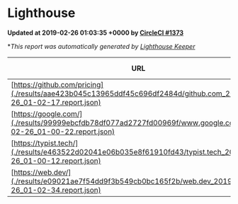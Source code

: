 
# Lighthouse

**Updated at 2019-02-26 01:03:35 +0000 by [CircleCI #1373](https://circleci.com/gh/ItinerisLtd/lighthouse-keeper-example/1373)**

**This report was automatically generated by [Lighthouse Keeper](https://github.com/itinerisltd/lighthouse-keeper)*

| URL | Performance | Accessibility | Best Practices | SEO | PWA | Updated At |
| --- | --- | --- | --- | --- | --- | --- |
| [https://github.com/pricing](./results/aae423b045c13965ddf45c696df2484d/github.com_2019-02-26_01-02-17.report.json) | 0.8 | 0.89 | 0.93 | 0.9 | 0.58 | 2019-02-26T01:02:17.072Z |
| [https://google.com/](./results/99999ebcfdb78df077ad2727fd00969f/www.google.com_2019-02-26_01-00-22.report.json) | 0.96 | 0.71 | 0.93 | 0.8 | 0.58 | 2019-02-26T01:00:22.470Z |
| [https://typist.tech/](./results/e463522d02041e06b035e8f61910fd43/typist.tech_2019-02-26_01-00-12.report.json) | 1 |  |  |  |  | 2019-02-26T01:00:12.099Z |
| [https://web.dev/](./results/e09021ae7f54dd9f3b549cb0bc165f2b/web.dev_2019-02-26_01-02-34.report.json) | 0.93 | 0.93 | 0.93 | 0.91 | 1 | 2019-02-26T01:02:34.446Z |
